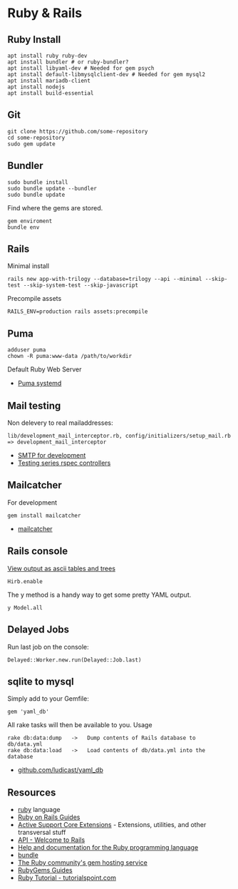 # Ruby & Rails

## Ruby Install

    apt install ruby ruby-dev
    apt install bundler # or ruby-bundler?
    apt install libyaml-dev # Needed for gem psych
    apt install default-libmysqlclient-dev # Needed for gem mysql2
    apt install mariadb-client
    apt install nodejs
    apt install build-essential

## Git

    git clone https://github.com/some-repository
    cd some-repository
    sudo gem update

## Bundler

    sudo bundle install
    sudo bundle update --bundler
    sudo bundle update

Find where the gems are stored.

    gem enviroment
    bundle env

## Rails

Minimal install

    rails new app-with-trilogy --database=trilogy --api --minimal --skip-test --skip-system-test --skip-javascript

Precompile assets

    RAILS_ENV=production rails assets:precompile

## Puma

    adduser puma
    chown -R puma:www-data /path/to/workdir

Default Ruby Web Server

* [Puma systemd](https://github.com/puma/puma/blob/master/docs/systemd.md)

## Mail testing

Non delevery to real mailaddresses:

    lib/development_mail_interceptor.rb, config/initializers/setup_mail.rb => development_mail_interceptor

* [SMTP for development](http://everydayrails.com/2011/05/26/rails-smtp-development.html)
* [Testing series rspec controllers](http://everydayrails.com/2012/04/07/testing-series-rspec-controllers.html)

## Mailcatcher

For development

    gem install mailcatcher

* [mailcatcher](http://mailcatcher.me/)

## Rails console

[View output as ascii tables and trees](https://github.com/cldwalker/hirb/tree/master#readme)

    Hirb.enable

The y method is a handy way to get some pretty YAML output.

    y Model.all

## Delayed Jobs

Run last job on the console:

    Delayed::Worker.new.run(Delayed::Job.last)

## sqlite to mysql

Simply add to your Gemfile:

    gem 'yaml_db'

All rake tasks will then be available to you. Usage

    rake db:data:dump   ->   Dump contents of Rails database to db/data.yml
    rake db:data:load   ->   Load contents of db/data.yml into the database

* [github.com/ludicast/yaml_db](https://github.com/ludicast/yaml_db)


## Resources

* [ruby](http://www.ruby-lang.org/en/) language
* [Ruby on Rails Guides](http://guides.rubyonrails.org/)
 * [Active Support Core Extensions](https://guides.rubyonrails.org/active_support_core_extensions.html) - Extensions, utilities, and other transversal stuff
* [API - Welcome to Rails](http://api.rubyonrails.org)
* [Help and documentation for the Ruby programming language](http://www.ruby-doc.org)
* [bundle](http://gembundler.com/)
* [The Ruby community's gem hosting service](http://rubygems.org)
* [RubyGems Guides](http://guides.rubygems.org)
* [Ruby Tutorial - tutorialspoint.com](http://www.tutorialspoint.com/ruby/index.htm)
